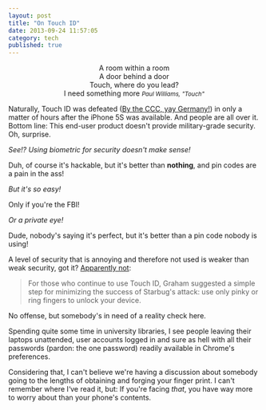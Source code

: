 ```yaml
---
layout: post
title: "On Touch ID"
date: 2013-09-24 11:57:05
category: tech
published: true
---
```


<center>

A room within a room<br>
A door behind a door<br>
Touch, where do you lead?<br>
I need something more
<em><small>Paul Williams, "Touch"</em></small>

</center>

Naturally, Touch ID was defeated ([By the CCC, yay Germany!](http://www.ccc.de/en/updates/2013/ccc-breaks-apple-touchid#.Uj9Bk6z0SqM.twitter)) in only a matter of hours after the iPhone 5S was available. And people are all over it. Bottom line: This end-user product doesn't provide military-grade security. Oh, surprise.

*See!? Using biometric for security doesn't make sense!*

Duh, of course it's hackable, but it's better than **nothing**, and pin codes are a pain in the ass!

*But it's so easy!*

Only if you're the FBI!

*Or a private eye!*

Dude, nobody's saying it's perfect, but it's better than a pin code nobody is using!

A level of security that is annoying and therefore not used is weaker than weak security, got it? [Apparently not](http://arstechnica.com/security/2013/09/defeating-apples-touch-id-its-easier-than-you-may-think/): 

> For those who continue to use Touch ID, Graham suggested a simple step for minimizing the success of Starbug's attack: use only pinky or ring fingers to unlock your device. 

No offense, but somebody's in need of a reality check here.

Spending quite some time in university libraries, I see people leaving their laptops unattended, user accounts logged in and sure as hell with all their passwords (pardon: the one password) readily available in Chrome's preferences.

Considering that, I can't believe we're having a discussion about somebody going to the lengths of obtaining and forging your finger print. I can't remember where I‘ve read it, but: If you're facing *that*, you have way more to worry about than your phone's contents.